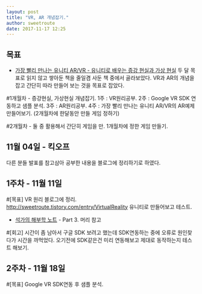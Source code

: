 ```yaml
---
layout: post
title: "VR, AR 개념잡기."
author: sweetroute
date: 2017-11-17 12:25
---
```


## 목표
- <a href="http://book.naver.com/bookdb/book_detail.nhn?bid=12049025" target="_blank">가장 빨리 만나는 유니티 AR/VR - 유니티로 배우는 증강 현실과 가상 현실</a> 
두 달 목표로 읽지 않고 쌓아둔 책을 줄일겸 사둔 책 중에서 골라보았다.
VR과 AR의 개념을 잡고 간단히 따라 만들어 보는 것을 목표로 잡았다.

#1개월차 - 증강현실, 가상현실 개념잡기.
1주 : VR원리공부.
2주 : Google VR SDK 연동하고 샘플 분석.
3주 : AR원리공부.
4주 : 가장 빨리 만나는 유니티 AR/VR의 AR예제 만들어보기.
(2개월차에 한달동안 만들 게임 정하기)

#2개월차 - 둘 중 활용해서 간단히 게임을 만.
1개월차에 정한 게임 만들기.

## 11월 04일 - 킥오프
다른 분들 발표를 참고삼아 공부한 내용을 블로그에 정리하기로 하였다.

## 1주차 - 11월 11일
#[목표] 
VR 원리 블로그에 정리. http://sweetroute.tistory.com/entry/VirtualReality
유니티로 만들어보고 테스트.
- <a href="http://book.naver.com/bookdb/book_detail.nhn?bid=11576635" target="_blank">석가의 해부학 노트</a> - Part 3. 머리 참고

#[회고]
시간이 좀 남아서 구글 SDK 보려고 했는데 SDK연동하는 중에 오류로 원인찾다가 시간을 까먹었다.
오기전에 SDK같은건 미리 연동해보고 제대로 동작하는지 테스트 해보기.

## 2주차 - 11월 18일
#[목표]
Google VR SDK연동 후 샘플 분석.
